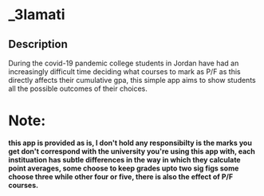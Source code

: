 # _3lamati

## Description

During the covid-19 pandemic college students in Jordan have had an increasingly difficult time deciding what courses to mark as P/F as this directly affects their cumulative gpa, this simple app aims to show students all the possible outcomes of their choices.

# Note:

**this app is provided as is, I don't hold any responsibilty is the marks you get don't correspond with the university you're using this app with, each instituation has subtle differences in the way in which they calculate point averages, some choose to keep grades upto two sig figs some choose three while other four or five, there is also the effect of P/F courses.**
